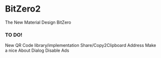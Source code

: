 # BitZero2
The New Material Design BitZero

### TO DO!

New QR Code library/implementation
Share/Copy2Clipboard Address
Make a nice About Dialog
Disable Ads